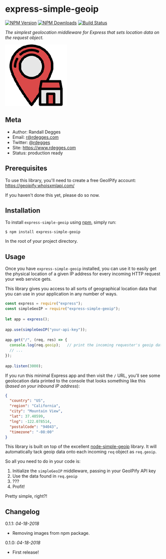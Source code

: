 # express-simple-geoip

[![NPM Version](https://img.shields.io/npm/v/express-simple-geoip.svg?style=flat)](https://npmjs.org/package/express-simple-geoip)
[![NPM Downloads](http://img.shields.io/npm/dm/express-simple-geoip.svg?style=flat)](https://npmjs.org/package/express-simple-geoip)
[![Build Status](https://img.shields.io/travis/whois-api-llc/express-simple-geoip.svg?style=flat)](https://travis-ci.org/whois-api-llc/express-simple-geoip)

*The simplest geolocation middleware for Express that sets location data on the
request object.*

![Email Verifier Icon](https://github.com/whois-api-llc/express-simple-geoip/raw/master/images/geoip.png)


## Meta

- Author: Randall Degges
- Email: r@rdegges.com
- Twitter: [@rdegges](https://twitter.com/rdegges)
- Site: https://www.rdegges.com
- Status: production ready


## Prerequisites

To use this library, you'll need to create a free GeoIPify account:
https://geoipify.whoisxmlapi.com/

If you haven't done this yet, please do so now.


## Installation

To install `express-simple-geoip` using [npm](https://www.npmjs.org/), simply run:

```console
$ npm install express-simple-geoip
```

In the root of your project directory.


## Usage

Once you have `express-simple-geoip` installed, you can use it to easily get
the physical location of a given IP address for every incoming HTTP request your
web service gets.

This library gives you access to all sorts of geographical location data that
you can use in your application in any number of ways.

```javascript
const express = require("express");
const simpleGeoIP = require("express-simple-geoip");

let app = express();

app.use(simpleGeoIP("your-api-key"));

app.get("/", (req, res) => {
  console.log(req.geoip);   // print the incoming requester's geoip data
  // ...
});

app.listen(3000);
```

If you run this minimal Express app and then visit the `/` URL, you'll see some
geolocation data printed to the console that looks something like this (*based
on your inbound IP address*):

```json
{
  "country": "US",
  "region": "California",
  "city": "Mountain View",
  "lat": 37.40599,
  "lng": -122.078514,
  "postalCode": "94043",
  "timezone": "-08:00"
}
```

This library is built on top of the excellent [node-simple-geoip](https://github.com/whois-api-llc/node-simple-geoip)
library. It will automatically tack geoip data onto each incoming `req` object
as `req.geoip`.

So all you need to do in your code is:

1. Initialize the `simpleGeoIP` middleware, passing in your GeoIPify API key
2. Use the data found in `req.geoip`
3. ???
4. Profit!

Pretty simple, right?!


## Changelog

0.1.1: *04-18-2018*

- Removing images from npm package.

0.1.0: *04-18-2018*

- First release!
